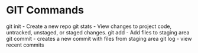 # GIT Commands

git init - Create a new repo
git stats - View changes to project code, untracked, unstaged, or staged changes.
git add - Add files to staging area
git commit - creates a new commit with files from staging area
git log - view recent commits
